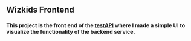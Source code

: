## Wizkids Frontend

#### This project is the front end of the [testAPI](https://github.com/dragospascariu/Personal-Projects/tree/main/testAPI) where I made a simple UI to visualize the functionality of the backend service.
